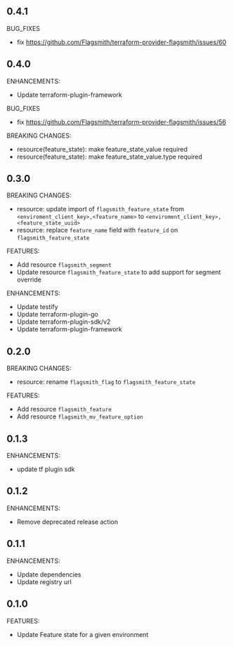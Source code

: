 ## 0.4.1
BUG_FIXES
* fix https://github.com/Flagsmith/terraform-provider-flagsmith/issues/60

## 0.4.0
ENHANCEMENTS:
* Update terraform-plugin-framework

BUG_FIXES
* fix https://github.com/Flagsmith/terraform-provider-flagsmith/issues/56

BREAKING CHANGES:
* resource(feature_state): make feature_state_value required
* resource(feature_state): make feature_state_value.type required


## 0.3.0
BREAKING CHANGES:
* resource: update import of `flagsmith_feature_state` from `<enviroment_client_key>,<feature_name>` to `<enviroment_client_key>,<feature_state_uuid>`
* resource: replace `feature_name` field with `feature_id` on `flagsmith_feature_state`

FEATURES:

* Add resource `flagsmith_segment`
* Update resource `flagsmith_feature_state` to add support for segment override

ENHANCEMENTS:
* Update testify
* Update terraform-plugin-go
* Update terraform-plugin-sdk/v2
* Update terraform-plugin-framework

## 0.2.0
BREAKING CHANGES:

* resource: rename `flagsmith_flag` to `flagsmith_feature_state`

FEATURES:

* Add resource `flagsmith_feature`
* Add resource `flagsmith_mv_feature_option`

## 0.1.3

ENHANCEMENTS:

* update tf plugin sdk


## 0.1.2

ENHANCEMENTS:

* Remove deprecated release action

## 0.1.1

ENHANCEMENTS:

* Update dependencies
* Update registry url

## 0.1.0

FEATURES:

* Update Feature state for a given environment
